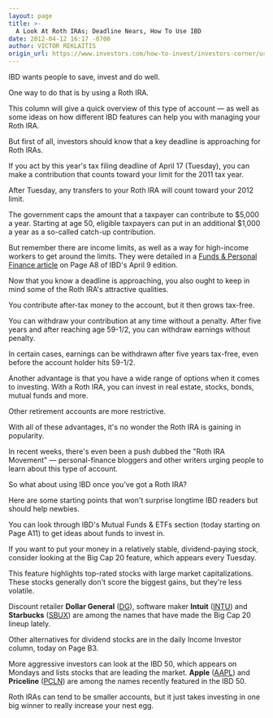```yaml
---
layout: page
title: >-
  A Look At Roth IRAs; Deadline Nears, How To Use IBD
date: 2012-04-12 16:17 -0700
author: VICTOR REKLAITIS
origin_url: https://www.investors.com/how-to-invest/investors-corner/use-ibd-features-to-grow-roth-ira/
---
```


IBD wants people to save, invest and do well.

One way to do that is by using a Roth IRA.

This column will give a quick overview of this type of account — as well as some ideas on how different IBD features can help you with managing your Roth IRA.

But first of all, investors should know that a key deadline is approaching for Roth IRAs.

If you act by this year's tax filing deadline of April 17 (Tuesday), you can make a contribution that counts toward your limit for the 2011 tax year.

After Tuesday, any transfers to your Roth IRA will count toward your 2012 limit.

The government caps the amount that a taxpayer can contribute to \$5,000 a year. Starting at age 50, eligible taxpayers can put in an additional \$1,000 a year as a so-called catch-up contribution.

But remember there are income limits, as well as a way for high-income workers to get around the limits. They were detailed in a [Funds & Personal Finance article](http://news.investors.com/article/606898/201204051419/roth-ira-conversion-strategy-for-the-wealthy.htm) on Page A8 of IBD's April 9 edition.

Now that you know a deadline is approaching, you also ought to keep in mind some of the Roth IRA's attractive qualities.

You contribute after-tax money to the account, but it then grows tax-free.

You can withdraw your contribution at any time without a penalty. After five years and after reaching age 59-1/2, you can withdraw earnings without penalty.

In certain cases, earnings can be withdrawn after five years tax-free, even before the account holder hits 59-1/2.

Another advantage is that you have a wide range of options when it comes to investing. With a Roth IRA, you can invest in real estate, stocks, bonds, mutual funds and more.

Other retirement accounts are more restrictive.

With all of these advantages, it's no wonder the Roth IRA is gaining in popularity.

In recent weeks, there's even been a push dubbed the "Roth IRA Movement" — personal-finance bloggers and other writers urging people to learn about this type of account.

So what about using IBD once you've got a Roth IRA?

Here are some starting points that won't surprise longtime IBD readers but should help newbies.

You can look through IBD's Mutual Funds & ETFs section (today starting on Page A11) to get ideas about funds to invest in.

If you want to put your money in a relatively stable, dividend-paying stock, consider looking at the Big Cap 20 feature, which appears every Tuesday.

This feature highlights top-rated stocks with large market capitalizations. These stocks generally don't score the biggest gains, but they're less volatile.

Discount retailer **Dollar General** ([DG](https://research.investors.com/quote.aspx?symbol=DG)), software maker **Intuit** ([INTU](https://research.investors.com/quote.aspx?symbol=INTU)) and **Starbucks** ([SBUX](https://research.investors.com/quote.aspx?symbol=SBUX)) are among the names that have made the Big Cap 20 lineup lately.

Other alternatives for dividend stocks are in the daily Income Investor column, today on Page B3.

More aggressive investors can look at the IBD 50, which appears on Mondays and lists stocks that are leading the market. **Apple** ([AAPL](https://research.investors.com/quote.aspx?symbol=AAPL)) and **Priceline** ([PCLN](https://research.investors.com/quote.aspx?symbol=PCLN)) are among the names recently featured in the IBD 50.

Roth IRAs can tend to be smaller accounts, but it just takes investing in one big winner to really increase your nest egg.
